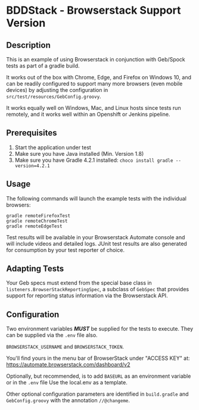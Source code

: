 # BDDStack - Browserstack Support Version

## Description

This is an example of using Browserstack in conjunction with Geb/Spock tests as part of a gradle build.

It works out of the box with Chrome, Edge, and Firefox on Windows 10, and can be readily configured to support many more
 browsers (even mobile devices) by adjusting the configuration in `src/test/resources/GebConfig.groovy`.

 It works equally well on Windows, Mac, and Linux hosts since tests run remotely, and it works well within an Openshift
  or Jenkins pipeline.

## Prerequisites
1. Start the application under test
2. Make sure you have Java installed (Min. Version 1.8)
3. Make sure you have Gradle 4.2.1 installed: `choco install gradle --version=4.2.1`

## Usage

The following commands will launch the example tests with the individual browsers:

    gradle remoteFirefoxTest
    gradle remoteChromeTest
    gradle remoteEdgeTest

Test results will be available in your Browserstack Automate console and will include videos and detailed logs. JUnit test results are also generated for consumption by your test reporter of choice.

## Adapting Tests

Your Geb specs must extend from the special base class in `listeners.BrowserStackReportingSpec`, a subclass of `GebSpec` that provides support for reporting status information via the Browserstack API.

## Configuration

Two environment variables ___MUST___ be supplied for the tests to execute. They can be supplied via the `.env` file also.

`BROWSERSTACK_USERNAME` and `BROWSERSTACK_TOKEN`.

You'll find yours in the menu bar of BrowserStack under "ACCESS KEY" at: https://automate.browserstack.com/dashboard/v2

Optionally, but recommended, is to add `BASEURL` as an environment variable or in the `.env` file
Use the local.env as a template.

Other optional configuration parameters are identified in `build.gradle` and `GebConfig.groovy` with the annotation `//@changeme`.
